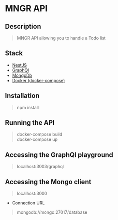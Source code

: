 # MNGR API

## Description

> MNGR API allowing you to handle a Todo list

## Stack

- [NestJS](https://docs.nestjs.com/)
- [GraphQl](https://docs.nestjs.com/graphql/quick-start)
- [MongoDb](https://docs.nestjs.com/techniques/mongodb)
- [Docker (docker-compose)](https://docs.docker.com/compose/)

## Installation

> npm install

## Running the API

> docker-compose build  
> docker-compose up

## Accessing the GraphQl playground

> localhost:3003/graphql

## Accessing the Mongo client

> localhost:3000

- Connection URL

> mongodb://mongo:27017/database
